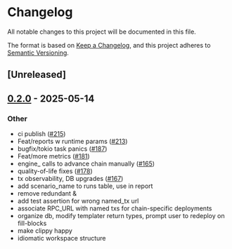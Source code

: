 # Changelog

All notable changes to this project will be documented in this file.

The format is based on [Keep a Changelog](https://keepachangelog.com/en/1.0.0/),
and this project adheres to [Semantic Versioning](https://semver.org/spec/v2.0.0.html).

## [Unreleased]

## [0.2.0](https://github.com/flashbots/contender/releases/tag/contender_sqlite-v0.2.0) - 2025-05-14

### Other

- ci publish ([#215](https://github.com/flashbots/contender/pull/215))
- Feat/reports w runtime params ([#213](https://github.com/flashbots/contender/pull/213))
- bugfix/tokio task panics ([#187](https://github.com/flashbots/contender/pull/187))
- Feat/more metrics ([#181](https://github.com/flashbots/contender/pull/181))
- engine_ calls to advance chain manually ([#165](https://github.com/flashbots/contender/pull/165))
- quality-of-life fixes ([#178](https://github.com/flashbots/contender/pull/178))
- tx observability, DB upgrades ([#167](https://github.com/flashbots/contender/pull/167))
- add scenario_name to runs table, use in report
- remove redundant &
- add test assertion for wrong named_tx url
- associate RPC_URL with named txs for chain-specific deployments
- organize db, modify templater return types, prompt user to redeploy on fill-blocks
- make clippy happy
- idiomatic workspace structure

